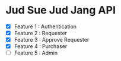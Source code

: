 # Jud Sue Jud Jang API
- [x] Feature 1 : Authentication
- [x] Feature 2 : Requester
- [x] Feature 3 : Approve Requester
- [x] Feature 4 : Purchaser
- [ ] Feature 5 : Admin